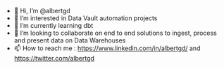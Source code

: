 - 👋 Hi, I’m @albertgd
- 👀 I’m interested in Data Vault automation projects
- 🌱 I’m currently learning dbt
- 💞️ I’m looking to collaborate on end to end solutions to ingest, process and present data on Data Warehouses
- 📫 How to reach me : https://www.linkedin.com/in/albertgd/ and https://twitter.com/albertgd

<!---
albertgd/albertgd is a ✨ special ✨ repository because its `README.md` (this file) appears on your GitHub profile.
You can click the Preview link to take a look at your changes.
--->
